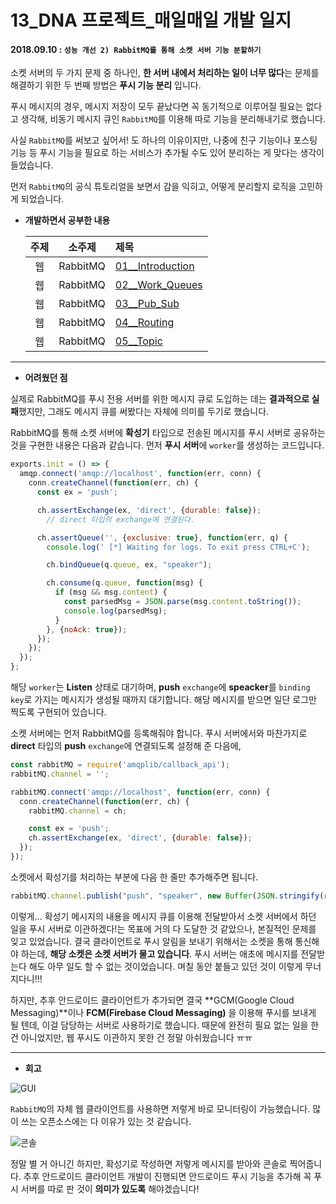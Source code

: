 # 13_DNA 프로젝트_매일매일 개발 일지

#### 2018.09.10 : ```성능 개선 2) RabbitMQ를 통해 소켓 서버 기능 분할하기```

소켓 서버의 두 가지 문제 중 하나인, **한 서버 내에서 처리하는 일이 너무 많다**는 문제를 해결하기 위한 두 번째 방법은 **푸시 기능 분리** 입니다. 

푸시 메시지의 경우, 메시지 저장이 모두 끝났다면 꼭 동기적으로 이루어질 필요는 없다고 생각해, 비동기 메시지 큐인 ```RabbitMQ```를 이용해 따로 기능을 분리해내기로 했습니다.

사실 ```RabbitMQ```를 써보고 싶어서! 도 하나의 이유이지만, 나중에 친구 기능이나 포스팅 기능 등 푸시 기능을 필요로 하는 서비스가 추가될 수도 있어 분리하는 게 맞다는 생각이 들었습니다.

먼저 ```RabbitMQ```의 공식 튜토리얼을 보면서 감을 익히고, 어떻게 분리할지 로직을 고민하게 되었습니다.



- **개발하면서 공부한 내용**

  | 주제 |  소주제  | 제목                                                         |
  | :--: | :------: | :----------------------------------------------------------- |
  |  웹  | RabbitMQ | [01__Introduction](https://github.com/3457soso/TIL/blob/master/Back_RabbitMQ/01__Introduction.md) |
  |  웹  | RabbitMQ | [02__Work_Queues](https://github.com/3457soso/TIL/blob/master/Back_RabbitMQ/02__Work_Queues.md) |
  |  웹  | RabbitMQ | [03__Pub_Sub](https://github.com/3457soso/TIL/blob/master/Back_RabbitMQ/03__Pub_Sub.md) |
  |  웹  | RabbitMQ | [04__Routing](https://github.com/3457soso/TIL/blob/master/Back_RabbitMQ/04__Routing.md) |
  |  웹  | RabbitMQ | [05__Topic](https://github.com/3457soso/TIL/blob/master/Back_RabbitMQ/05__Topic.md) |



___

- **어려웠던 점**

실제로 RabbitMQ를 푸시 전용 서버를 위한 메시지 큐로 도입하는 데는 **결과적으로 실패**했지만, 그래도 메시지 큐를 써봤다는 자체에 의미를 두기로 했습니다.

RabbitMQ를 통해 소켓 서버에 **확성기** 타입으로 전송된 메시지를 푸시 서버로 공유하는 것을 구현한 내용은 다음과 같습니다. 먼저 **푸시 서버**에 ```worker```를 생성하는 코드입니다.

```javascript
exports.init = () => {
  amqp.connect('amqp://localhost', function(err, conn) {
    conn.createChannel(function(err, ch) {
      const ex = 'push';

      ch.assertExchange(ex, 'direct', {durable: false});
        // direct 타입의 exchange에 연결된다.

      ch.assertQueue('', {exclusive: true}, function(err, q) {
        console.log(' [*] Waiting for logs. To exit press CTRL+C');

        ch.bindQueue(q.queue, ex, "speaker");

        ch.consume(q.queue, function(msg) {
          if (msg && msg.content) {
            const parsedMsg = JSON.parse(msg.content.toString());
            console.log(parsedMsg);            
          }
        }, {noAck: true});
      });
    });
  });
};
```

해당 ```worker```는 **Listen** 상태로 대기하며, **push** ``exchange``에 **speacker**를 ```binding key```로 가지는 메시지가 생성될 때까지 대기합니다. 해당 메시지를 받으면 일단 로그만 찍도록 구현되어 있습니다.



소켓 서버에는 먼저 RabbitMQ를 등록해줘야 합니다. 푸시 서버에서와 마찬가지로 **direct** 타입의 **push** ```exchange```에 연결되도록 설정해 준 다음에,

```javascript
const rabbitMQ = require('amqplib/callback_api');
rabbitMQ.channel = '';

rabbitMQ.connect('amqp://localhost', function(err, conn) {
  conn.createChannel(function(err, ch) {
    rabbitMQ.channel = ch;

    const ex = 'push';
    ch.assertExchange(ex, 'direct', {durable: false});
  });
});
```



소켓에서 확성기를 처리하는 부분에 다음 한 줄만 추가해주면 됩니다.

```javascript
rabbitMQ.channel.publish("push", "speaker", new Buffer(JSON.stringify(response)));
```



이렇게... 확성기 메시지의 내용을 메시지 큐를 이용해 전달받아서 소켓 서버에서 하던 일을 푸시 서버로 이관하겠다!는 목표에 거의 다 도달한 것 같았으나, 본질적인 문제를 잊고 있었습니다. 결국 클라이언트로 푸시 알림을 보내기 위해서는 소켓을 통해 통신해야 하는데, **해당 소켓은 소켓 서버가 물고 있습니다**. 푸시 서버는 애초에 메시지를 전달받는다 해도 아무 일도 할 수 없는 것이었습니다. 며칠 동안 붙들고 있던 것이 이렇게 무너지다니!!!

하지만, 추후 안드로이드 클라이언트가 추가되면 결국 **GCM(Google Cloud Messaging)**이나  **FCM(Firebase Cloud Messaging)** 을 이용해 푸시를 보내게 될 텐데, 이걸 담당하는 서버로 사용하기로 했습니다. 때문에 완전히 필요 없는 일을 한 건 아니었지만, 웹 푸시도 이관하지 못한 건 정말 아쉬웠습니다 ㅠㅠ



____

- **회고**

![GUI](https://blogfiles.pstatic.net/MjAxODA5MTNfMTUx/MDAxNTM2Nzc3MTMwNTU0.JUfodDkOfHbOwtkOOxBhsfdCPcSi_hBuQAuY-s3kj4Mg.FwGzNn9XOQF7fgDNbhg7ID3dO1GU6WIEs2r2NSSWSNIg.JPEG.3457soso/%EC%8A%A4%ED%81%AC%EB%A6%B0%EC%83%B7%2C_2018-09-13_03-12-48.png)

```RabbitMQ```의 자체 웹 클라이언트를 사용하면 저렇게 바로 모니터링이 가능했습니다. 많이 쓰는 오픈소스에는 다 이유가 있는 것 같습니다.

![콘솔](https://blogfiles.pstatic.net/MjAxODA5MTNfMjI3/MDAxNTM2Nzc3MDM0ODQw.MCvOqyrtgtb3ZAphwrKle1eO1z2E1iEZPPjZj8CKYRYg.ggxhiDvoI4Q-drk9wrunnRkWkqWIkJb_vBcf0AVNCA8g.PNG.3457soso/%EC%8A%A4%ED%81%AC%EB%A6%B0%EC%83%B7%2C_2018-09-13_03-14-14.png)

정말 별 거 아니긴 하지만, 확성기로 작성하면 저렇게 메시지를 받아와 콘솔로 찍어줍니다. 추후 안드로이드 클라이언트 개발이 진행되면 안드로이드 푸시 기능을 추가해 꼭 푸시 서버를 따로 판 것이 **의미가 있도록** 해야겠습니다!